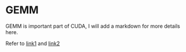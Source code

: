 # GEMM

GEMM is important part of CUDA, I will add a markdown for more details here.

Refer to [link1](https://github.com/siboehm/SGEMM_CUDA) and [link2](https://chiemon.github.io/2020/02/06/CUDA-%E7%9F%A9%E9%98%B5%E4%B9%98%E6%B3%95-%E4%BC%98%E5%8C%96%E5%8F%8A%E6%80%A7%E8%83%BD%E5%88%86%E6%9E%90-%E4%B8%8A.html)